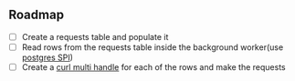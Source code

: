 ## Roadmap

- [ ] Create a requests table and populate it
- [ ] Read rows from the requests table inside the background worker(use [postgres SPI](https://www.postgresql.org/docs/current/spi.html))
- [ ] Create a [curl multi handle](https://curl.se/libcurl/c/curl_multi_add_handle.html) for each of the rows and make the requests

